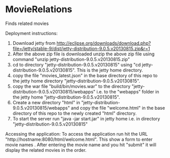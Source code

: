 MovieRelations
==============

Finds related movies

Deployment instructions:

1) Download jetty from http://eclipse.org/downloads/download.php?file=/jetty/stable-9/dist/jetty-distribution-9.0.5.v20130815.zip&r=1
2) After the above zip file is downloaded unzip the above zip file using command "unzip jetty-distribution-9.0.5.v20130815.zip"
3) cd to directory "jetty-distribution-9.0.5.v20130815" using "cd jetty-distribution-9.0.5.v20130815". This is the jetty home directory.
4) copy the file "movies_latest.json" in the base directory of this repo to the jetty home directory "jetty-distribution-9.0.5.v20130815".
5) copy the war file "build/bin/movies.war" to the directory "jetty-distribution-9.0.5.v20130815/webapps" i.e. to the "webapps" folder in the jetty home "jetty-distribution-9.0.5.v20130815".
6) Create a new directory "html" in "jetty-distribution-9.0.5.v20130815/webapps" and copy the file "welcome.html" in the base directory of this repo to the newly created "html" directory.
7) To start the server run "java -jar start.jar" in jetty home i.e. in directory "jetty-distribution-9.0.5.v20130815"



Accessing the application:
To access the application run hit the URL "http://hostname:8080/html/welcome.html". This show a form to enter movie names .
After entering the movie name and you hit "submit" it will display the related movies in the order.

